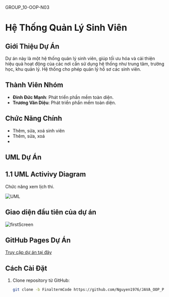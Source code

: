 GROUP_10-OOP-N03 
# Hệ Thống Quản Lý Sinh Viên

## Giới Thiệu Dự Án
Dự án này là một hệ thống quản lý sinh viên, giúp tối ưu hóa và cải thiện hiệu quả hoạt động của các nơi cần sử dụng hệ thống như trung tâm, trường học, khu quản lý. Hệ thống cho phép quản lý hồ sơ các sinh viên.
## Thành Viên Nhóm
- **Đinh Đức Mạnh**: Phát triển phần mềm toàn diện.
- **Trương Văn Diệu**: Phát triển phần mềm toàn diện.

## Chức Năng Chính
- Thêm, sửa, xoá sinh viên
- Thêm, sửa, xoá 
- 

## UML Dự Án

## 1.1 UML Activivy Diagram
Chức năng xem lịch thi.

![UML]([https://drive.google.com/file/d/1MFTWq2wqvEwuxMEN2tLMKJihwydFtARW/view?usp=sharing](https://drive.google.com/file/d/1MFTWq2wqvEwuxMEN2tLMKJihwydFtARW/view))


## Giao diện đầu tiên của dự án
![firstScreen]()

## GitHub Pages Dự Án
[Truy cập dự án tại đây](https://nguyen1976.github.io/JAVA_OOP_PKA_Nhom_10/)


## Cách Cài Đặt
1. Clone repository từ GitHub:
   ```bash
   git clone -b FinaltermCode https://github.com/Nguyen1976/JAVA_OOP_PKA_Nhom_10.git
   
